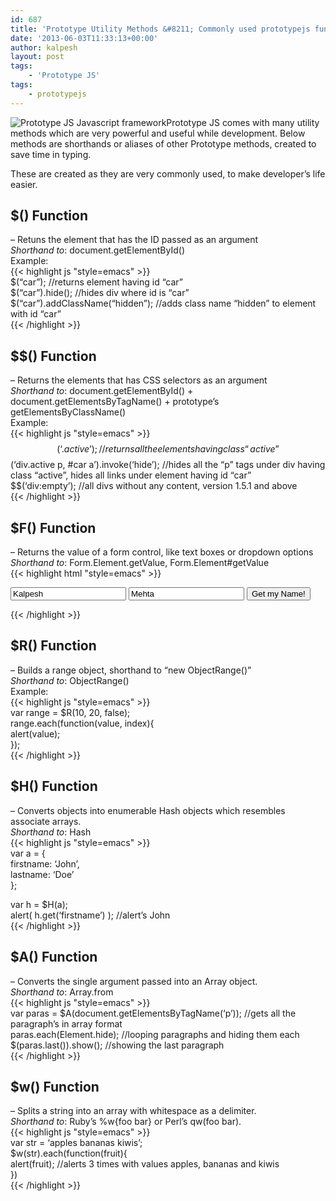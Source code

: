 ```yaml
---
id: 687
title: 'Prototype Utility Methods &#8211; Commonly used prototypejs functions'
date: '2013-06-03T11:33:13+00:00'
author: kalpesh
layout: post
tags:
    - 'Prototype JS'
tags:
    - prototypejs
---
```


![Prototype JS Javascript framework](http://ka.lpe.sh/uploads/2013/06/prototype_logo.gif)Prototype JS comes with many utility methods which are very powerful and useful while development. Below methods are shorthands or aliases of other Prototype methods, created to save time in typing.

These are created as they are very commonly used, to make developer’s life easier.

## $() Function

– Retuns the element that has the ID passed as an argument  
*Shorthand to*: document.getElementById()  
Example:  
{{< highlight js "style=emacs" >}}  
$(“car”); //returns element having id “car”  
$(“car”).hide(); //hides div where id is “car”  
$(“car”).addClassName(“hidden”); //adds class name “hidden” to element with id “car”  
{{< /highlight >}}

## $$() Function

– Returns the elements that has CSS selectors as an argument  
*Shorthand to*: document.getElementById() + document.getElementsByTagName() + prototype’s getElementsByClassName()  
Example:  
{{< highlight js "style=emacs" >}}  
$$(‘.active’);//returns all the elements having class “active”  
$$(‘div.active p, #car a’).invoke(‘hide’); //hides all the “p” tags under div having class “active”, hides all links under element having id “car”  
$$(‘div:empty’); //all divs without any content, version 1.5.1 and above  
{{< /highlight >}}

## $F() Function

– Returns the value of a form control, like text boxes or dropdown options  
*Shorthand to*: Form.Element.getValue, Form.Element#getValue  
{{< highlight html "style=emacs" >}}  
<script type="text/javascript">
	function showName() {
		var name = $F('firstname') + ' ' + $F('lastname');
		alert('Name: ' + name);
	}
</script>

<form> <input id="firstname" type="text" value="Kalpesh"></input>  
 <input id="lastname" type="text" value="Mehta"></input>  
 <input onclick="showName();" type="button" value="Get my Name!"></input>  
</form>{{< /highlight >}}

## $R() Function

– Builds a range object, shorthand to “new ObjectRange()”  
*Shorthand to*: ObjectRange()  
Example:  
{{< highlight js "style=emacs" >}}  
var range = $R(10, 20, false);  
range.each(function(value, index){  
 alert(value);  
});  
{{< /highlight >}}

## $H() Function

– Converts objects into enumerable Hash objects which resembles associate arrays.  
*Shorthand to*: Hash  
{{< highlight js "style=emacs" >}}  
var a = {  
 firstname: ‘John’,  
 lastname: ‘Doe’  
};

var h = $H(a);  
alert( h.get(‘firstname’) ); //alert’s John  
{{< /highlight >}}

## $A() Function

– Converts the single argument passed into an Array object.  
*Shorthand to*: Array.from  
{{< highlight js "style=emacs" >}}  
var paras = $A(document.getElementsByTagName(‘p’)); //gets all the paragraph’s in array format  
paras.each(Element.hide); //looping paragraphs and hiding them each  
$(paras.last()).show(); //showing the last paragraph  
{{< /highlight >}}

## $w() Function

– Splits a string into an array with whitespace as a delimiter.  
*Shorthand to*: Ruby’s %w{foo bar} or Perl’s qw(foo bar).  
{{< highlight js "style=emacs" >}}  
var str = ‘apples bananas kiwis’;  
$w(str).each(function(fruit){  
 alert(fruit); //alerts 3 times with values apples, bananas and kiwis  
})  
{{< /highlight >}}